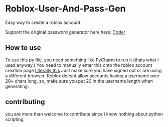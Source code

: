 # Roblox-User-And-Pass-Gen
Easy way to create a roblox account.

Support the original password generator here here: [Coder](https://github.com/ayushi7rawat/Youtube-Projects/tree/master/Random%20Password%20Generator)

## How to use
To use this py file, you need something like PyCharm to run it (thats what i used anyway.)
You need to manually enter this onto the roblox account creation page [Literally this](www.roblox.com)
Just make sure you have signed out or are using a different browser.
Roblox doesnt allow accounts having a username over 20+ chars long, so, make sure you put 20 in the username length when generating.

## contributing 
you are more than welcome to contribute since i know nothing about python scripting.
